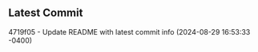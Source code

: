 
## Latest Commit
4719f05 - Update README with latest commit info (2024-08-29 16:53:33 -0400) <Yunxi-Zhou>
